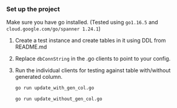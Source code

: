### Set up the project

Make sure you have go installed. (Tested using `go1.16.5` and `cloud.google.com/go/spanner 1.24.1`)

1. Create a test instance and create tables in it using DDL from README.md
2. Replace `dbConnString` in the .go clients to point to your config.
3. Run the individual clients for testing against table with/without generated column.

    ```bash
    go run update_with_gen_col.go
    ```
    
    ```bash
    go run update_without_gen_col.go
    ```